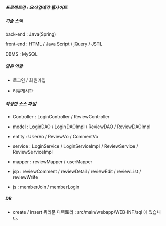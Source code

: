 ##### 프로젝트명 : 요식업예약 웹사이트

##### 기술 스택

back-end : Java(Spring)

front-end : HTML / Java Script / jQuery / JSTL

DBMS : MySQL


##### 맡은 역할

- 로그인 / 회원가입

- 리뷰게시판


##### 작성한 소스 파일

- Controller : LoginController / ReviewController

- model : LoginDAO / LoginDAOImpl / ReviewDAO / ReviewDAOImpl

- entity : UserVo / ReviewVo / CommentVo

- service : LoginService / LoginServiceImpl / ReviewService / ReviewServiceImpl

- mapper : reviewMapper / userMapper

- jsp : reviewComment / reviewDetail / reviewEdit / reviewList / reviewWrite

- js : memberJoin / memberLogin


##### DB

- create / insert 쿼리문 디렉토리 : src/main/webapp/WEB-INF/sql 에 있습니다.

